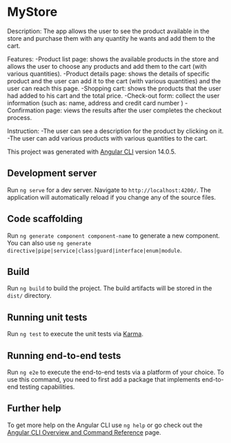 # MyStore

Description:
The app allows the user to see the product available in the store and purchase them with any quantity he wants and add them to the cart.

Features:
-Product list page: shows the available products in the store and allows the user to choose any products and add them to the cart (with various quantities).
-Product details page: shows the details of specific product and the user can add it to the cart (with various quantities) and the user can reach this page.
-Shopping cart: shows the products that the user had added to his cart and the total price.
-Check-out form: collect the user information (such as: name, address and credit card number )
-Confirmation page: views the results after the user completes the checkout process.

Instruction:
-The user can see a description for the product by clicking on it.
-The user can add various products with various quantities to the cart.

This project was generated with [Angular CLI](https://github.com/angular/angular-cli) version 14.0.5.

## Development server

Run `ng serve` for a dev server. Navigate to `http://localhost:4200/`. The application will automatically reload if you change any of the source files.

## Code scaffolding

Run `ng generate component component-name` to generate a new component. You can also use `ng generate directive|pipe|service|class|guard|interface|enum|module`.

## Build

Run `ng build` to build the project. The build artifacts will be stored in the `dist/` directory.

## Running unit tests

Run `ng test` to execute the unit tests via [Karma](https://karma-runner.github.io).

## Running end-to-end tests

Run `ng e2e` to execute the end-to-end tests via a platform of your choice. To use this command, you need to first add a package that implements end-to-end testing capabilities.

## Further help

To get more help on the Angular CLI use `ng help` or go check out the [Angular CLI Overview and Command Reference](https://angular.io/cli) page.
